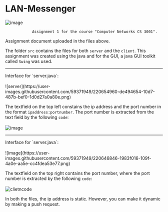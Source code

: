 # LAN-Messenger
![image](https://user-images.githubusercontent.com/59371949/220443578-0d324f76-dd0e-490f-80eb-7cf22cfeb256.png)

                Assignment 1 for the course "Computer Networks CS 3001".
Assignment document uploaded in the files above.

The folder `src` contains the files for both `server` and the `client`.
This assignment was created using the java and for the GUI, a java GUI toolkit called `Swing` was used.

<hr>
Interface for `server.java`:<br><br>
![server](https://user-images.githubusercontent.com/59371949/220654960-de494654-10d7-487b-bef0-1d0d27a0a80e.png)


The textfield on the top left constains the ip address and the port number in the format `ipaddress:portnumber`. The port number is extracted from the text field by the following `code`:<br><br>
![image](https://user-images.githubusercontent.com/59371949/220646205-5b33109f-0555-4c72-8765-216193dc11b5.png)

<hr>
Interface for `server.java`:<br><br>
      ![image](https://user-images.githubusercontent.com/59371949/220646846-1983f016-109f-4a0e-aa5e-cc4fdea53e77.png)
      
The textfield on the top right contains the port number, where the port number is extracted by the following `code`:<br><br>
      ![clietncode](https://user-images.githubusercontent.com/59371949/220655629-0e438fb1-c0bf-49e2-8c5b-b4da54550e02.png)




In both the files, the ip address is static. However, you can make it dynamic by making a push request.
